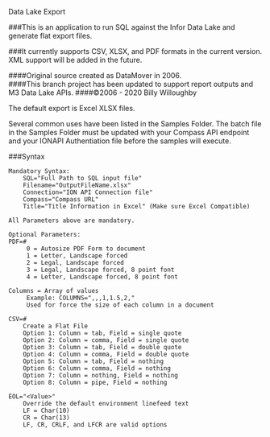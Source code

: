 Data Lake Export

###This is an application to run SQL against the Infor Data Lake and generate flat export files. 

###It currently supports CSV, XLSX, and PDF formats in the current version. XML support will be added in the future.

####Original source created as DataMover in 2006.  
####This branch project has been updated to support report outputs and M3 Data Lake APIs.
####©2006 - 2020 Billy Willoughby

The default export is Excel XLSX files. 

Several common uses have been listed in the Samples Folder.  The batch file in the Samples Folder must be updated with 
your Compass API endpoint and your IONAPI Authentiation file before the samples will execute.

###Syntax
                  
	Mandatory Syntax:
		SQL="Full Path to SQL input file"
		Filename="OutputFileName.xlsx"
		Connection="ION API Connection file"
		Compass="Compass URL"
		Title="Title Information in Excel" (Make sure Excel Compatible)

	All Parameters above are mandatory. 

	Optional Parameters:
	PDF=#
		 0 = Autosize PDF Form to document 
		 1 = Letter, Landscape forced 
		 2 = Legal, Landscape forced 
		 3 = Legal, Landscape forced, 8 point font 
		 4 = Letter, Landscape forced, 8 point font 

	Columns = Array of values
		 Example: COLUMNS=",,,1,1.5,2,"
		 Used for force the size of each column in a document

	CSV=#
		Create a Flat File
		Option 1: Column = tab, Field = single quote
		Option 2: Column = comma, Field = single quote
		Option 3: Column = tab, Field = double quote
		Option 4: Column = comma, Field = double quote
		Option 5: Column = tab, Field = nothing
		Option 6: Column = comma, Field = nothing
		Option 7: Column = nothing, Field = nothing
		Option 8: Column = pipe, Field = nothing

	EOL="<Value>"
		Override the default environment linefeed text
		LF = Char(10)
		CR = Char(13)
		LF, CR, CRLF, and LFCR are valid options